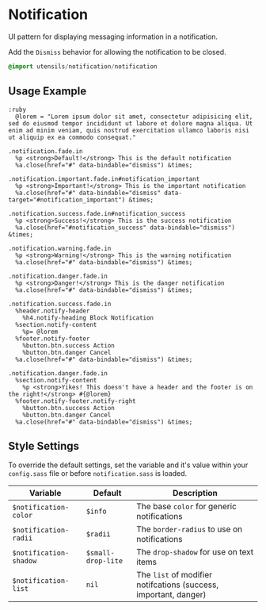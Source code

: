 
# Notification
UI pattern for displaying messaging information in a notification.

Add the `Dismiss` behavior for allowing the notification to be closed.

```sass
@import utensils/notification/notification
```

## Usage Example

<!--~ markup/notification.html.haml -->
```haml
:ruby
  @lorem = "Lorem ipsum dolor sit amet, consectetur adipisicing elit, sed do eiusmod tempor incididunt ut labore et dolore magna aliqua. Ut enim ad minim veniam, quis nostrud exercitation ullamco laboris nisi ut aliquip ex ea commodo consequat."

.notification.fade.in
  %p <strong>Default!</strong> This is the default notification
  %a.close(href="#" data-bindable="dismiss") &times;

.notification.important.fade.in#notification_important
  %p <strong>Important!</strong> This is the important notification
  %a.close(href="#" data-bindable="dismiss" data-target="#notification_important") &times;

.notification.success.fade.in#notification_success
  %p <strong>Success!</strong> This is the success notification
  %a.close(href="#notification_success" data-bindable="dismiss") &times;

.notification.warning.fade.in
  %p <strong>Warning!</strong> This is the warning notification
  %a.close(href="#" data-bindable="dismiss") &times;

.notification.danger.fade.in
  %p <strong>Danger!</strong> This is the danger notification
  %a.close(href="#" data-bindable="dismiss") &times;

.notification.success.fade.in
  %header.notify-header
    %h4.notify-heading Block Notification
  %section.notify-content
    %p= @lorem
  %footer.notify-footer
    %button.btn.success Action
    %button.btn.danger Cancel
  %a.close(href="#" data-bindable="dismiss") &times;

.notification.danger.fade.in
  %section.notify-content
    %p <strong>Yikes! This doesn't have a header and the footer is on the right!</strong> #{@lorem}
  %footer.notify-footer.notify-right
    %button.btn.success Action
    %button.btn.danger Cancel
  %a.close(href="#" data-bindable="dismiss") &times;
```
<!-- end -->

## Style Settings
To override the default settings, set the variable and it's value within
your `config.sass` file or before `notification.sass` is loaded.

Variable               | Default            | Description
---------------------- | ------------------ | -------------------------------------------
`$notification-color`  | `$info`            | The base `color` for generic notifications
`$notification-radii`  | `$radii`           | The `border-radius` to use on notifications
`$notification-shadow` | `$small-drop-lite` | The `drop-shadow` for use on text items
`$notification-list`   | `nil`              | The `list` of modifier notifcations (success, important, danger)

